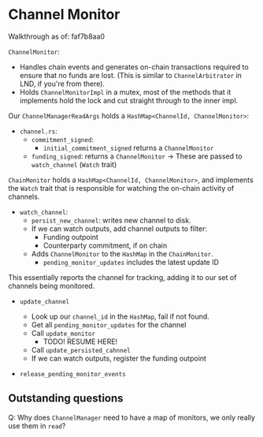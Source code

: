 # Channel Monitor

Walkthrough as of: faf7b8aa0

`ChannelMonitor`:
- Handles chain events and generates on-chain transactions required
  to ensure that no funds are lost.
  (This is similar to `ChannelArbitrator` in LND, if you're from there).
- Holds `ChannelMonitorImpl` in a mutex, most of the methods that it
  implements hold the lock and cut straight through to the inner impl.

Our `ChannelManagerReadArgs` holds a `HashMap<ChannelId, ChannelMonitor>`:
- `channel.rs`:
  - `commitment_signed`:
    - `initial_commitment_signed` returns a `ChannelMonitor`
  - `funding_signed`: returns a `ChannelMonitor`
-> These are passed to `watch_channel` (`Watch` trait)

`ChainMonitor` holds a `HashMap<ChannelId, ChannelMonitor>`, and
implements the `Watch` trait that is responsible for watching the
on-chain activity of channels.

- `watch_channel`:
  - `persist_new_channel`: writes new channel to disk.
  - If we can watch outputs, add channel outputs to filter:
    - Funding outpoint
    - Counterparty commitment, if on chain
  - Adds `ChannelMonitor` to the `HashMap` in the `ChainMonitor`.
    - `pending_monitor_updates` includes the latest update ID

This essentially reports the channel for tracking, adding it to our
set of channels being monitored.

- `update_channel`
  - Look up our `channel_id` in the `HashMap`, fail if not found.
  - Get all `pending_monitor_updates` for the channel
  - Call `update_monitor`
    - TODO! RESUME HERE!
  - Call `update_persisted_cahnnel`
  - If we can watch outputs, register the funding outpoint

- `release_pending_monitor_events`



## Outstanding questions

Q: Why does `ChannelManager` need to have a map of monitors, we only
really use them in `read`?
